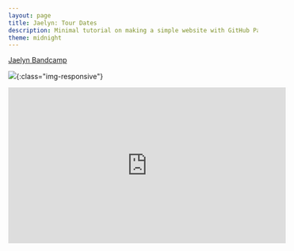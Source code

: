 ```yaml
---
layout: page
title: Jaelyn: Tour Dates
description: Minimal tutorial on making a simple website with GitHub Pages
theme: midnight
---
```


[Jaelyn Bandcamp](https://jaelyn.bandcamp.com/)

![](https://f4.bcbits.com/img/0031466652_10.jpg){:class="img-responsive"}

<iframe width="560" height="315" src="https://www.youtube.com/embed/3-J8DFoZiac" title="YouTube video player" frameborder="0" allow="accelerometer; autoplay; clipboard-write; encrypted-media; gyroscope; picture-in-picture; web-share" allowfullscreen></ iframe>


- 5/29 Animated Brewing - Coatesville, PA

- 6/2 The Kingsland - Greenpoint Brooklyn, NY

- 6/10 Philly AIDS thrift - info soon - Philadelphia, PA

- 6/22 Kung Fu Necktie - Philadelphia, PA

- July - Tour dates/locations coming soon

- 8/13 Century Bar - Philadelphia, PA
